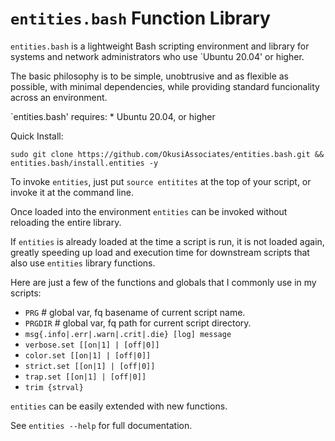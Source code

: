 # `entities.bash` Function Library

`entities.bash` is a lightweight Bash scripting environment and library for systems and network administrators who use `Ubuntu 20.04' or higher.

The basic philosophy is to be simple, unobtrusive and as flexible as possible, with minimal dependencies, while providing standard funcionality across an environment.

`entities.bash' requires:
	* Ubuntu 20.04, or higher

Quick Install:

    sudo git clone https://github.com/OkusiAssociates/entities.bash.git && entities.bash/install.entities -y

To invoke `entities`, just put `source entitites` at the top of your script, or invoke it at the command line.

Once loaded into the environment `entities` can be invoked without reloading the entire library.

If `entities` is already loaded at the time a script is run, it is not loaded again, greatly speeding up load and execution time for downstream scripts that also use `entities` library functions.

Here are just a few of the functions and globals that I commonly use in my scripts:

  * `PRG`     # global var, fq basename of current script name.
  * `PRGDIR`  # global var, fq path for current script directory.
  * `msg{.info|.err|.warn|.crit|.die} [log] message`
  * `verbose.set [[on|1] | [off|0]]`
  * `color.set [[on|1] | [off|0]]`
  * `strict.set [[on|1] | [off|0]]`
  * `trap.set [[on|1] | [off|0]]`
  * `trim {strval}`

`entities` can be easily extended with new functions.

See `entities --help` for full documentation.



